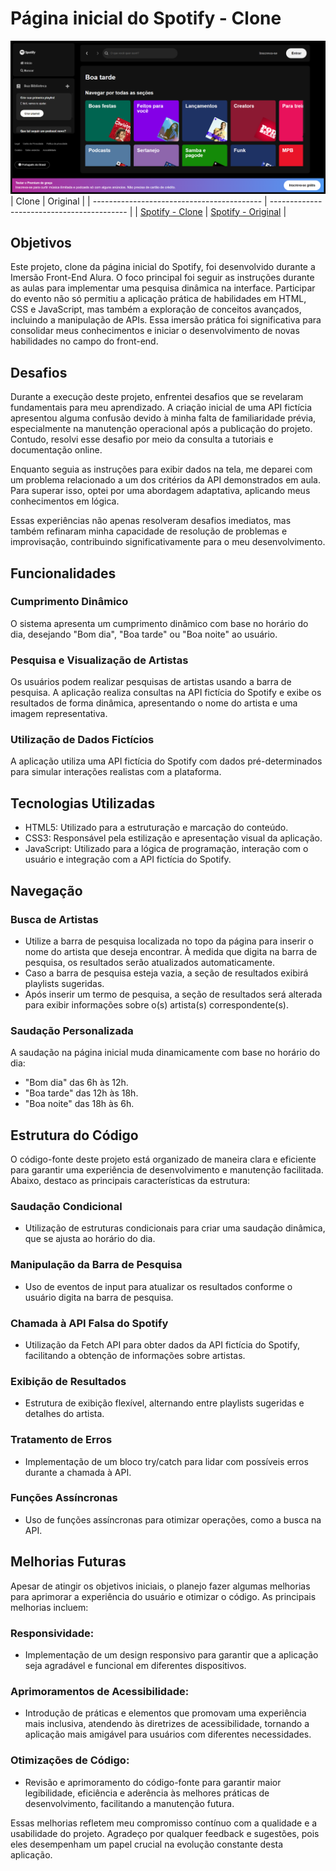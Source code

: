 # Página inicial do Spotify - Clone

![Versão ao vivo do meu clone do site spotify](spotify-clone.png)
| Clone                                      | Original                                   |
| ------------------------------------------ | ------------------------------------------ |
| [Spotify - Clone](https://uber-sleep.github.io/spotify-clone-alura/) | [Spotify - Original](https://open.spotify.com/intl-pt) |

## Objetivos

Este projeto, clone da página inicial do Spotify, foi desenvolvido durante a Imersão Front-End Alura. O foco principal foi seguir as instruções durante as aulas para implementar uma pesquisa dinâmica na interface. Participar do evento não só permitiu a aplicação prática de habilidades em HTML, CSS e JavaScript, mas também a exploração de conceitos avançados, incluindo a manipulação de APIs. Essa imersão prática foi significativa para consolidar meus conhecimentos e iniciar o desenvolvimento de novas habilidades no campo do front-end.

## Desafios
Durante a execução deste projeto, enfrentei desafios que se revelaram fundamentais para meu aprendizado. A criação inicial de uma API fictícia apresentou alguma confusão devido à minha falta de familiaridade prévia, especialmente na manutenção operacional após a publicação do projeto. Contudo, resolvi esse desafio por meio da consulta a tutoriais e documentação online.

Enquanto seguia as instruções para exibir dados na tela, me deparei com um problema relacionado a um dos critérios da API demonstrados em aula. Para superar isso, optei por uma abordagem adaptativa, aplicando meus conhecimentos em lógica.

Essas experiências não apenas resolveram desafios imediatos, mas também refinaram minha capacidade de resolução de problemas e improvisação, contribuindo significativamente para o meu desenvolvimento.

## Funcionalidades

### Cumprimento Dinâmico
O sistema apresenta um cumprimento dinâmico com base no horário do dia, desejando "Bom dia", "Boa tarde" ou "Boa noite" ao usuário.

### Pesquisa e Visualização de Artistas
Os usuários podem realizar pesquisas de artistas usando a barra de pesquisa. A aplicação realiza consultas na API fictícia do Spotify e exibe os resultados de forma dinâmica, apresentando o nome do artista e uma imagem representativa.

### Utilização de Dados Fictícios
A aplicação utiliza uma API fictícia do Spotify com dados pré-determinados para simular interações realistas com a plataforma.

## Tecnologias Utilizadas
- HTML5: Utilizado para a estruturação e marcação do conteúdo.
- CSS3: Responsável pela estilização e apresentação visual da aplicação.
- JavaScript: Utilizado para a lógica de programação, interação com o usuário e integração com a API fictícia do Spotify.

## Navegação

### Busca de Artistas

- Utilize a barra de pesquisa localizada no topo da página para inserir o nome do artista que deseja encontrar. À medida que digita na barra de pesquisa, os resultados serão atualizados automaticamente.
- Caso a barra de pesquisa esteja vazia, a seção de resultados exibirá playlists sugeridas.
- Após inserir um termo de pesquisa, a seção de resultados será alterada para exibir informações sobre o(s) artista(s) correspondente(s).

### Saudação Personalizada

A saudação na página inicial muda dinamicamente com base no horário do dia:
- "Bom dia" das 6h às 12h.
- "Boa tarde" das 12h às 18h.
- "Boa noite" das 18h às 6h.

## Estrutura do Código

O código-fonte deste projeto está organizado de maneira clara e eficiente para garantir uma experiência de desenvolvimento e manutenção facilitada. Abaixo, destaco as principais características da estrutura:

### Saudação Condicional
  - Utilização de estruturas condicionais para criar uma saudação dinâmica, que se ajusta ao horário do dia.

### Manipulação da Barra de Pesquisa
   - Uso de eventos de input para atualizar os resultados conforme o usuário digita na barra de pesquisa.

### Chamada à API Falsa do Spotify
   - Utilização da Fetch API para obter dados da API fictícia do Spotify, facilitando a obtenção de informações sobre artistas.

### Exibição de Resultados
   - Estrutura de exibição flexível, alternando entre playlists sugeridas e detalhes do artista.

### Tratamento de Erros
   - Implementação de um bloco try/catch para lidar com possíveis erros durante a chamada à API.

### Funções Assíncronas
   - Uso de funções assíncronas para otimizar operações, como a busca na API.

## Melhorias Futuras

Apesar de atingir os objetivos iniciais, o planejo fazer algumas melhorias para aprimorar a experiência do usuário e otimizar o código. As principais melhorias incluem:

### Responsividade:
   - Implementação de um design responsivo para garantir que a aplicação seja agradável e funcional em diferentes dispositivos.

### Aprimoramentos de Acessibilidade:
   - Introdução de práticas e elementos que promovam uma experiência mais inclusiva, atendendo às diretrizes de acessibilidade, tornando a aplicação mais amigável para usuários com diferentes necessidades.

### Otimizações de Código:
   - Revisão e aprimoramento do código-fonte para garantir maior legibilidade, eficiência e aderência às melhores práticas de desenvolvimento, facilitando a manutenção futura.

Essas melhorias refletem meu compromisso contínuo com a qualidade e a usabilidade do projeto. Agradeço por qualquer feedback e sugestões, pois eles desempenham um papel crucial na evolução constante desta aplicação.


